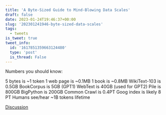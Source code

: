```yaml
---
title: 'A Byte-Sized Guide to Mind-Blowing Data Scales'
draft: false
date: 2023-01-24T19:46:37+00:00
slug: '202301241946-byte-sized-data-scales'
tags:
  - tweets
is_tweet: true
tweet_info:
  id: '1617851359663124480'
  type: 'post'
  is_thread: False
---
```




Numbers you should know:

5 bytes is ~1 token
1 web page is ~0.1MB
1 book is ~0.8MB
WikiText-103 is 0.5GB
BookCorpus is 5GB (GPT1)
WebText is 40GB (used for GPT2)
Pile is 800GB
BigPython is 200GB
Common Crawl is 0.4PT
Goog index is likely 8 PT
Humans see/hear ~1B tokens lifetime

[Discussion](https://x.com/sytelus/status/1617851359663124480)
